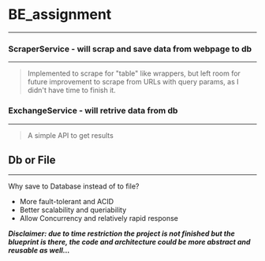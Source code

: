 # BE_assignment
---

### ScraperService - will scrap and save data from webpage to db
---
> Implemented to scrape for "table" like wrappers, but left room for future improvement to scrape from URLs with query params, as I didn't have time to finish it. 

### ExchangeService - will retrive data from db
---
> A simple API to get results

## Db or File
---
Why save to Database instead of to file?

- More fault-tolerant and ACID
- Better scalability and queriability
- Allow Concurrency and relatively rapid response

***Disclaimer: due to time restriction the project is not finished but the blueprint is there, the code and architecture could be more abstract and reusable as well...***
